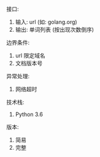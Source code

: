 接口:

1. 输入: url (如: golang.org)
2. 输出: 单词列表 (按出现次数倒序)


边界条件:

1. url 限定域名
2. 文档版本号


异常处理:

1. 网络超时


技术栈:

1. Python 3.6


版本:

1. 简易
2. 完整
